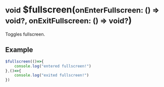 # <small>void</small> $fullscreen(<small>onEnterFullscreen: () => void?, onExitFullscreen: () => void?</small>)
Toggles fullscreen.
## Example
```javascript
$fullscreen(()=>{
    console.log("entered fullscreen!")
},()=>{
    console.log("exited fullscreen!")
})
```